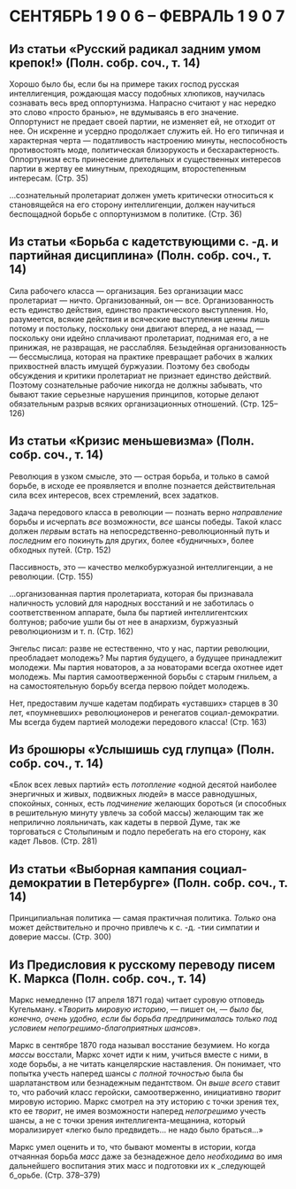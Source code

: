 # СЕНТЯБРЬ 1 9 0 6 – ФЕВРАЛЬ 1 9 0 7

## Из статьи «Русский радикал задним умом крепок!» (Полн. собр. соч., т. 14)

Хорошо было бы, если бы на примере таких господ русская интеллигенция, рождающая массу подобных хлюпиков, научилась сознавать весь вред оппортунизма. Напрасно считают у нас нередко это слово «просто бранью», не вдумываясь в его значение. Оппортунист не предает своей партии, не изменяет ей, не отходит от нее. Он искренне и усердно продолжает служить ей. Но его типичная и характерная черта — податливость настроению минуты, неспособность противостоять моде, политическая близорукость и бесхарактерность. Оппортунизм есть принесение длительных и существенных интересов партии в жертву ее минутным, преходящим, второстепенным интересам. (Стр. 35)

…сознательный пролетариат должен уметь критически относиться к становящейся на его сторону интеллигенции, должен научиться беспощадной борьбе с оппортунизмом в политике. (Стр. 36)

## Из статьи «Борьба с кадетствующими с. -д. и партийная дисциплина» (Полн. собр. соч., т. 14)

Сила рабочего класса — организация. Без организации масс пролетариат — ничто. Организованный, он — все. Организованность есть единство действия, единство практического выступления. Но, разумеется, всякие действия и всяческие выступления ценны лишь потому и постольку, поскольку они двигают вперед, а не назад, — поскольку они идейно сплачивают пролетариат, поднимая его, а не принижая, не развращая, не расслабляя. Безыдейная организованность — бессмыслица, которая на практике превращает рабочих в жалких прихвостней власть имущей буржуазии. Поэтому без свободы обсуждения и критики пролетариат не признает единство действий. Поэтому сознательные рабочие никогда не должны забывать, что бывают такие серьезные нарушения принципов, которые делают обязательным разрыв всяких организационных отношений. (Стр. 125–126)

## Из статьи **«Кризис меньшевизма»** (Полн. собр. соч., т. 14)

Революция в узком смысле, это — острая борьба, и только в самой борьбе, в исходе ее проявляется и вполне познается действительная сила всех интересов, всех стремлений, всех задатков.

Задача передового класса в революции — познать верно _направление_ борьбы и исчерпать _все_ возможности, _все_ шансы победы. Такой класс должен _первым_ встать на непосредственно-революционный путь и _последним_ его покинуть для других, более «будничных», более обходных путей. (Стр. 152)

Пассивность, это — качество мелкобуржуазной интеллигенции, а не революции. (Стр. 155)

…организованная партия пролетариата, которая бы признавала наличность условий для народных восстаний и не заботилась о соответственном аппарате, была бы партией интеллигентских болтунов; рабочие ушли бы от нее в анархизм, буржуазный революционизм и т. п. (Стр. 162)

Энгельс писал: разве не естественно, что у нас, партии революции, преобладает молодежь? Мы партия будущего, а будущее принадлежит молодежи. Мы партия новаторов, а за новаторами всегда охотнее идет молодежь. Мы партия самоотверженной борьбы с старым гнильем, а на самостоятельную борьбу всегда первою пойдет молодежь.

Нет, предоставим лучше кадетам подбирать «уставших» старцев в 30 лет, «поумневших» революционеров и ренегатов социал-демократии. Мы всегда будем партией молодежи передового класса! (Стр. 163)

## Из брошюры **«Услышишь суд глупца»** (Полн. собр. соч., т. 14)

«Блок всех левых партий» есть _потопление_ «одной десятой наиболее энергичных и живых, подвижных людей» в массе равнодушных, спокойных, сонных, есть _подчинение_ желающих бороться (и способных в решительную минуту увлечь за собой массы) желающим так же неприлично лояльничать, как кадеты в первой Думе, так же торговаться с Столыпиным и подло перебегать на его сторону, как кадет Львов. (Стр. 281)

## Из статьи «Выборная кампания социал-демократии в Петербурге» (Полн. собр. соч., т. 14)

Принципиальная политика — самая практичная политика. _Только_ она может действительно и прочно привлечь к с. -д. -тии симпатии и доверие массы. (Стр. 300)

## Из Предисловия к русскому переводу писем К. Маркса (Полн. собр. соч., т. 14)

Маркс немедленно (17 апреля 1871 года) читает суровую отповедь Кугельману. «_Творить мировую историю_, — пишет он, — _было бы, конечно, очень удобно, если бы борьба предпринималась только под условием непогрешимо-благоприятных шансов_».

Маркс в сентябре 1870 года называл восстание безумием. Но когда _массы_ восстали, Маркс хочет идти к ним, учиться вместе с ними, в ходе борьбы, а не читать канцелярские наставления. Он понимает, что попытка учесть наперед шансы _с полной точностью_ была бы шарлатанством или безнадежным педантством. Он _выше всего_ ставит то, что рабочий класс геройски, самоотверженно, инициативно _творит_ мировую историю. Маркс смотрел на эту историю с точки зрения тех, кто ее _творит_, не имея возможности наперед _непогрешимо_ учесть шансы, а не с точки зрения интеллигента-мещанина, который морализирует «легко было предвидеть… не надо было браться…»

Маркс умел оценить и то, что бывают моменты в истории, когда отчаянная борьба _масс_ даже за безнадежное дело _необходима_ во имя дальнейшего воспитания этих масс и подготовки их к _следующей б_орьбе. (Стр. 378–379)